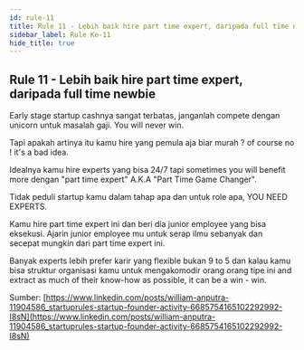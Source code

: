 ```yaml
---
id: rule-11
title: Rule 11 - Lebih baik hire part time expert, daripada full time newbie
sidebar_label: Rule Ke-11
hide_title: true
---
```

## Rule 11 - Lebih baik hire part time expert, daripada full time newbie

Early stage startup cashnya sangat terbatas, janganlah compete dengan unicorn untuk masalah gaji. You will never win.

Tapi apakah artinya itu kamu hire yang pemula aja biar murah ? of course no ! it's a bad idea.

Idealnya kamu hire experts yang bisa 24/7 tapi sometimes you will benefit more dengan "part time expert" A.K.A "Part Time Game Changer".

Tidak peduli startup kamu dalam tahap apa dan untuk role apa, YOU NEED EXPERTS.

Kamu hire part time expert ini dan beri dia junior employee yang bisa eksekusi. Ajarin junior employee mu untuk serap ilmu sebanyak dan secepat mungkin dari part time expert ini.

Banyak experts lebih prefer karir yang flexible bukan 9 to 5 dan kalau kamu bisa struktur organisasi kamu untuk mengakomodir orang orang tipe ini and extract as much of their know-how as possible, it can be a win - win.

Sumber:
[https://www.linkedin.com/posts/william-anputra-11904586_startuprules-startup-founder-activity-6685754165102292992-I8sN](https://www.linkedin.com/posts/william-anputra-11904586_startuprules-startup-founder-activity-6685754165102292992-I8sN)
